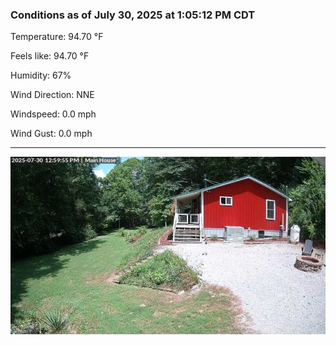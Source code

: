 ### Conditions as of July 30, 2025 at 1:05:12 PM CDT 

Temperature: 94.70 &deg;F

Feels like: 94.70 &deg;F

Humidity: 67%

Wind Direction: NNE

Windspeed: 0.0 mph

Wind Gust: 0.0 mph

---

<img src="./images/latest.jpeg"/>


